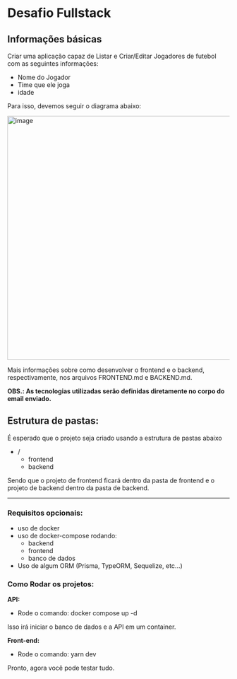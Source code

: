 # Desafio Fullstack

## Informações básicas

Criar uma aplicação capaz de Listar e Criar/Editar Jogadores de futebol com as seguintes informações: 
- Nome do Jogador
- Time que ele joga
- idade

Para isso, devemos seguir o diagrama abaixo:

<img width="552" alt="image" src="https://user-images.githubusercontent.com/69265280/166810448-6c5f1768-d7a3-420a-9bad-901cc9187daa.png">

Mais informações sobre como desenvolver o frontend e o backend, respectivamente, nos arquivos FRONTEND.md e BACKEND.md.

**OBS.: As tecnologias utilizadas serão definidas diretamente no corpo do email enviado.**

## Estrutura de pastas:
É esperado que o projeto seja criado usando a estrutura de pastas abaixo
- /
  - frontend
  - backend

Sendo que o projeto de frontend ficará dentro da pasta de frontend e o projeto de backend dentro da pasta de backend.

---

### Requisitos opcionais:
* uso de docker
* uso de docker-compose rodando:
  * backend
  * frontend
  * banco de dados
* Uso de algum ORM (Prisma, TypeORM, Sequelize, etc...)

### Como Rodar os projetos:

**API:**

- Rode o comando: docker compose up -d

Isso irá iniciar o banco de dados e a API em um container.

**Front-end:**

- Rode o comando: yarn dev

Pronto, agora você pode testar tudo.

